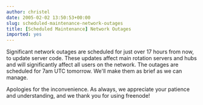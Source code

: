 ```yaml
---
author: christel
date: 2005-02-02 13:50:53+00:00
slug: scheduled-maintenance-network-outages
title: [Scheduled Maintenance] Network Outages
imported: yes
---
```

Significant network outages are scheduled for just over 17 hours from now, to update server code.  These updates affect main rotation servers and hubs and will significantly affect all users on the network.  The outages are scheduled for 7am UTC tomorrow. We'll make them as brief as we can manage.

Apologies for the inconvenience.  As always, we appreciate your patience and understanding, and we thank you for using  freenode!
